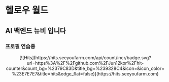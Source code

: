 # 헬로우 월드 
## AI 백엔드 뉴비 입니다
### 프로필 연습중
<div align=center>
[![Hits](https://hits.seeyoufarm.com/api/count/incr/badge.svg?url=https%3A%2F%2Fgithub.com%2FJun12kor%2Fhit-counter&count_bg=%2379C83D&title_bg=%239328C4&icon=&icon_color=%23E7E7E7&title=hits&edge_flat=false)](https://hits.seeyoufarm.com)
</div>